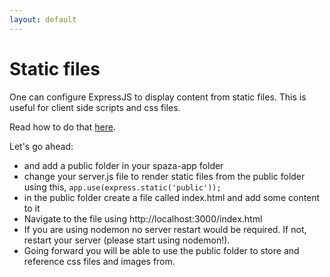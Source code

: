 ```yaml
---
layout: default
---
```

# Static files

One can configure ExpressJS to display content from static files. This is useful for client side scripts and css files.

Read how to do that [here](http://expressjs.com/starter/static-files.html).

Let's go ahead:

* and add a public folder in your spaza-app folder
* change your server.js file to render static files from the public folder using this, `app.use(express.static('public'));`
* in the public folder create a file called index.html and add some content to it
* Navigate to the file using http://localhost:3000/index.html
* If you are using nodemon no server restart would be required. If not, restart your server (please start using nodemon!).
* Going forward you will be able to use the public folder to store and reference css files and images from.
